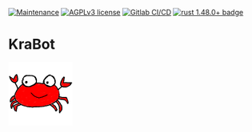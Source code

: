 [![Maintenance](https://img.shields.io/badge/Maintained%3F-yes-green.svg)](https://github.com/NoKrab/KraBot/graphs/commit-activity)
[![AGPLv3 license](https://img.shields.io/badge/License-AGPLv3-blue)](https://www.gnu.org/licenses/agpl-3.0.en.html)
[![Gitlab CI/CD](https://gitlab.com/NoKrab/KraBot/badges/main/pipeline.svg)](https://gitlab.com/NoKrab/KraBot/badges/main/pipeline.svg)
[![rust 1.48.0+ badge]][rust 1.48.0+ link]

# KraBot

![KraBot logo][logo]







[rust 1.48.0+ badge]: https://img.shields.io/badge/rust-1.48.0+-93450a.svg?style=flat-square
[rust 1.48.0+ link]: https://blog.rust-lang.org/2020/11/19/Rust-1.48.html
[logo]: https://raw.githubusercontent.com/NoKrab/KraBot/main/logo.png
